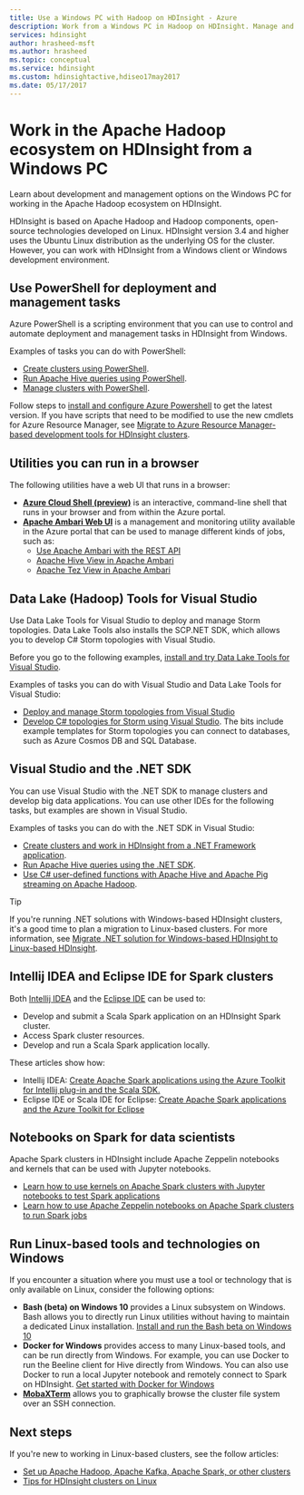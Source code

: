 ```yaml
---
title: Use a Windows PC with Hadoop on HDInsight - Azure
description: Work from a Windows PC in Hadoop on HDInsight. Manage and query clusters with PowerShell, Visual Studio, and Linux tools. Develop big data solutions with .NET.
services: hdinsight
author: hrasheed-msft
ms.author: hrasheed
ms.topic: conceptual
ms.service: hdinsight
ms.custom: hdinsightactive,hdiseo17may2017
ms.date: 05/17/2017
---
```


# Work in the Apache Hadoop ecosystem on HDInsight from a Windows PC

Learn about development and management options on the Windows PC for working in the Apache Hadoop ecosystem on HDInsight. 

HDInsight is based on Apache Hadoop and Hadoop components, open-source technologies developed on Linux. HDInsight version 3.4 and higher uses the Ubuntu Linux distribution as the underlying OS for the cluster. However, you can work with HDInsight from a Windows client or Windows development environment.

## Use PowerShell for deployment and management tasks
Azure PowerShell is a scripting environment that you can use to control and automate deployment and management tasks in HDInsight from Windows.

Examples of tasks you can do with PowerShell:

* [Create clusters using PowerShell](hdinsight-hadoop-create-linux-clusters-azure-powershell.md).
* [Run Apache Hive queries using PowerShell](hadoop/apache-hadoop-use-hive-powershell.md).
* [Manage clusters with PowerShell](hdinsight-administer-use-powershell.md).

Follow steps to [install and configure Azure Powershell](https://docs.microsoft.com/powershell/azure/install-az-ps) to get the latest version. If you have scripts that need to be modified to use the new cmdlets for Azure Resource Manager, see [Migrate to Azure Resource Manager-based development tools for HDInsight clusters](hdinsight-hadoop-development-using-azure-resource-manager.md).

## Utilities you can run in a browser
The following utilities have a web UI that runs in a browser:
* **[Azure Cloud Shell (preview)](https://docs.microsoft.com/azure/cloud-shell/quickstart)** is an interactive, command-line shell that runs in your browser and from within the Azure portal.
* **[Apache Ambari Web UI](hdinsight-hadoop-manage-ambari.md)** is a management and monitoring utility available in the Azure portal that can be used to manage different kinds of jobs, such as:
    * [Use Apache Ambari with the REST API](hdinsight-hadoop-manage-ambari-rest-api.md)
    * [Apache Hive View in Apache Ambari](hadoop/apache-hadoop-use-hive-ambari-view.md)
    * [Apache Tez View in Apache Ambari](hdinsight-debug-ambari-tez-view.md)

## Data Lake (Hadoop) Tools for Visual Studio
Use Data Lake Tools for Visual Studio to deploy and manage Storm topologies. Data Lake Tools also installs the SCP.NET SDK, which allows you to develop C# Storm topologies with Visual Studio.

Before you go to the following examples, [install and try Data Lake Tools for Visual Studio](hadoop/apache-hadoop-visual-studio-tools-get-started.md). 

Examples of tasks you can do with Visual Studio and Data Lake Tools for Visual Studio:
* [Deploy and manage Storm topologies from Visual Studio](storm/apache-storm-deploy-monitor-topology-linux.md)
* [Develop C# topologies for Storm using Visual Studio](storm/apache-storm-develop-csharp-visual-studio-topology.md). The bits include example templates for Storm topologies you can connect to databases, such as Azure Cosmos DB and SQL Database.

## Visual Studio and the .NET SDK 

You can use Visual Studio with the .NET SDK to manage clusters and develop big data applications. You can use other IDEs for the following tasks, but examples are shown in Visual Studio.

Examples of tasks you can do with the .NET SDK in Visual Studio:
* [Create clusters and work in HDInsight from a .NET Framework application](hdinsight-hadoop-create-linux-clusters-dotnet-sdk.md).
* [Run Apache Hive queries using the .NET SDK](hadoop/apache-hadoop-use-hive-dotnet-sdk.md).
* [Use C# user-defined functions with Apache Hive and Apache Pig streaming on Apache Hadoop](hadoop/apache-hadoop-hive-pig-udf-dotnet-csharp.md).

> [!TIP]
> If you're running .NET solutions with Windows-based HDInsight clusters, it's a good time to plan a migration to Linux-based clusters. For more information, see [Migrate .NET solution for Windows-based HDInsight to Linux-based HDInsight](hdinsight-hadoop-migrate-dotnet-to-linux.md).

## Intellij IDEA and Eclipse IDE for Spark clusters
Both [Intellij IDEA](https://www.jetbrains.com/idea/download) and the [Eclipse IDE](https://www.eclipse.org/downloads/) can be used to:
* Develop and submit a Scala Spark application on an HDInsight Spark cluster.
* Access Spark cluster resources.
* Develop and run a Scala Spark application locally.

These articles show how: 
* Intellij IDEA: [Create Apache Spark applications using the Azure Toolkit for Intellij plug-in and the Scala SDK.](spark/apache-spark-intellij-tool-plugin.md)
* Eclipse IDE or Scala IDE for Eclipse: [Create Apache Spark applications and the Azure Toolkit for Eclipse](spark/apache-spark-eclipse-tool-plugin.md) 


## Notebooks on Spark for data scientists 
Apache Spark clusters in HDInsight include Apache Zeppelin notebooks and kernels that can be used with Jupyter notebooks. 

* [Learn how to use kernels on Apache Spark clusters with Jupyter notebooks to test Spark applications](spark/apache-spark-zeppelin-notebook.md)
* [Learn how to use Apache Zeppelin notebooks on Apache Spark clusters to run Spark jobs](spark/apache-spark-jupyter-notebook-kernels.md) 


## Run Linux-based tools and technologies on Windows

If you encounter a situation where you must use a tool or technology that is only available on Linux, consider the following options:

* **Bash (beta) on Windows 10** provides a Linux subsystem on Windows. Bash allows you to directly run Linux utilities without having to maintain a dedicated Linux installation. [Install and run the Bash beta on Windows 10](https://msdn.microsoft.com/commandline/wsl/install_guide)
* **Docker for Windows** provides access to many Linux-based tools, and can be run directly from Windows. For example, you can use Docker to run the Beeline client for Hive directly from Windows. You can also use Docker to run a local Jupyter notebook and remotely connect to Spark on HDInsight. [Get started with Docker for Windows](https://docs.docker.com/docker-for-windows/)
* **[MobaXTerm](https://mobaxterm.mobatek.net/)** allows you to graphically browse the cluster file system over an SSH connection.

## Next steps
If you're new to working in Linux-based clusters, see the follow articles:
* [Set up Apache Hadoop, Apache Kafka, Apache Spark, or other clusters](hdinsight-hadoop-provision-linux-clusters.md)
* [Tips for HDInsight clusters on Linux](hdinsight-hadoop-linux-information.md)
